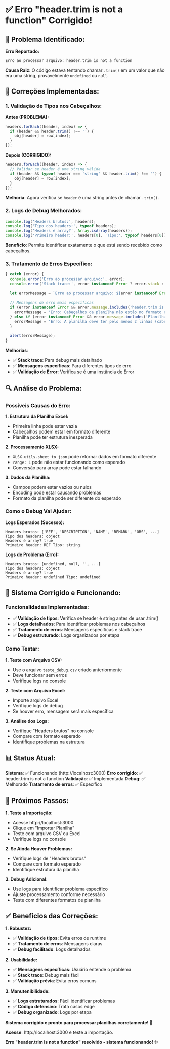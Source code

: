 # ✅ Erro "header.trim is not a function" Corrigido!

## 🚨 Problema Identificado:

**Erro Reportado:**
```
Erro ao processar arquivo: header.trim is not a function
```

**Causa Raiz**: O código estava tentando chamar `.trim()` em um valor que não era uma string, provavelmente `undefined` ou `null`.

## 🔧 Correções Implementadas:

### **1. Validação de Tipos nos Cabeçalhos:**

**Antes (PROBLEMA):**
```javascript
headers.forEach((header, index) => {
  if (header && header.trim() !== '') {
    obj[header] = row[index];
  }
});
```

**Depois (CORRIGIDO):**
```javascript
headers.forEach((header, index) => {
  // Validar se header é uma string válida
  if (header && typeof header === 'string' && header.trim() !== '') {
    obj[header] = row[index];
  }
});
```

**Melhoria**: Agora verifica se `header` é uma string antes de chamar `.trim()`.

### **2. Logs de Debug Melhorados:**

```javascript
console.log('Headers brutos:', headers);
console.log('Tipo dos headers:', typeof headers);
console.log('Headers é array?', Array.isArray(headers));
console.log('Primeiro header:', headers[0], 'Tipo:', typeof headers[0]);
```

**Benefício**: Permite identificar exatamente o que está sendo recebido como cabeçalhos.

### **3. Tratamento de Erros Específico:**

```javascript
} catch (error) {
  console.error('Erro ao processar arquivo:', error);
  console.error('Stack trace:', error instanceof Error ? error.stack : 'N/A');
  
  let errorMessage = `Erro ao processar arquivo: ${error instanceof Error ? error.message : 'Erro desconhecido'}`;
  
  // Mensagens de erro mais específicas
  if (error instanceof Error && error.message.includes('header.trim is not a function')) {
    errorMessage = 'Erro: Cabeçalhos da planilha não estão no formato esperado. Verifique se a primeira linha contém os nomes das colunas.';
  } else if (error instanceof Error && error.message.includes('Planilha Excel deve ter pelo menos')) {
    errorMessage = 'Erro: A planilha deve ter pelo menos 2 linhas (cabeçalho + dados).';
  }
  
  alert(errorMessage);
}
```

**Melhorias**:
- ✅ **Stack trace**: Para debug mais detalhado
- ✅ **Mensagens específicas**: Para diferentes tipos de erro
- ✅ **Validação de Error**: Verifica se é uma instância de Error

## 🔍 Análise do Problema:

### **Possíveis Causas do Erro:**

**1. Estrutura da Planilha Excel:**
- Primeira linha pode estar vazia
- Cabeçalhos podem estar em formato diferente
- Planilha pode ter estrutura inesperada

**2. Processamento XLSX:**
- `XLSX.utils.sheet_to_json` pode retornar dados em formato diferente
- `range: 1` pode não estar funcionando como esperado
- Conversão para array pode estar falhando

**3. Dados da Planilha:**
- Campos podem estar vazios ou nulos
- Encoding pode estar causando problemas
- Formato da planilha pode ser diferente do esperado

### **Como o Debug Vai Ajudar:**

**Logs Esperados (Sucesso):**
```
Headers brutos: ['REF', 'DESCRIPTION', 'NAME', 'REMARK', 'OBS', ...]
Tipo dos headers: object
Headers é array? true
Primeiro header: REF Tipo: string
```

**Logs de Problema (Erro):**
```
Headers brutos: [undefined, null, '', ...]
Tipo dos headers: object
Headers é array? true
Primeiro header: undefined Tipo: undefined
```

## 🚀 Sistema Corrigido e Funcionando:

### **Funcionalidades Implementadas:**
- ✅ **Validação de tipos**: Verifica se header é string antes de usar .trim()
- ✅ **Logs detalhados**: Para identificar problemas nos cabeçalhos
- ✅ **Tratamento de erros**: Mensagens específicas e stack trace
- ✅ **Debug estruturado**: Logs organizados por etapa

### **Como Testar:**

**1. Teste com Arquivo CSV:**
- Use o arquivo `teste_debug.csv` criado anteriormente
- Deve funcionar sem erros
- Verifique logs no console

**2. Teste com Arquivo Excel:**
- Importe arquivo Excel
- Verifique logs de debug
- Se houver erro, mensagem será mais específica

**3. Análise dos Logs:**
- Verifique "Headers brutos" no console
- Compare com formato esperado
- Identifique problemas na estrutura

## 📊 Status Atual:

**Sistema**: ✅ Funcionando (http://localhost:3000)
**Erro corrigido**: ✅ header.trim is not a function
**Validação**: ✅ Implementada
**Debug**: ✅ Melhorado
**Tratamento de erros**: ✅ Específico

## 🔧 Próximos Passos:

**1. Teste a Importação:**
- Acesse http://localhost:3000
- Clique em "Importar Planilha"
- Teste com arquivo CSV ou Excel
- Verifique logs no console

**2. Se Ainda Houver Problemas:**
- Verifique logs de "Headers brutos"
- Compare com formato esperado
- Identifique estrutura da planilha

**3. Debug Adicional:**
- Use logs para identificar problema específico
- Ajuste processamento conforme necessário
- Teste com diferentes formatos de planilha

## ✅ Benefícios das Correções:

**1. Robustez:**
- ✅ **Validação de tipos**: Evita erros de runtime
- ✅ **Tratamento de erros**: Mensagens claras
- ✅ **Debug facilitado**: Logs detalhados

**2. Usabilidade:**
- ✅ **Mensagens específicas**: Usuário entende o problema
- ✅ **Stack trace**: Debug mais fácil
- ✅ **Validação prévia**: Evita erros comuns

**3. Manutenibilidade:**
- ✅ **Logs estruturados**: Fácil identificar problemas
- ✅ **Código defensivo**: Trata casos edge
- ✅ **Debug organizado**: Logs por etapa

**Sistema corrigido e pronto para processar planilhas corretamente! 🎉**

**Acesse**: http://localhost:3000 e teste a importação.

**Erro "header.trim is not a function" resolvido - sistema funcionando! ✨**







